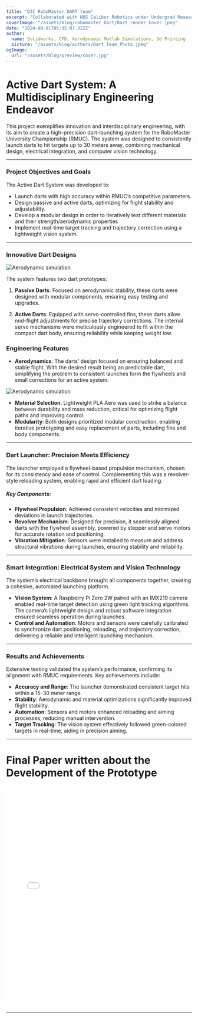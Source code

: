 ```yaml
---
title: "DJI RoboMaster DART team"
excerpt: "Collaborated with NUS Calibur Robotics under Undergrad Research Experience to develop a high accuracy projectile launching robot to base future iterations on."
coverImage: "/assets/blog/robomaster_Dart/Dart_render_Cover.jpeg"
date: "2024-08-01T05:35:07.322Z"
author:
  name: Solidworks, CFD, Aerodynamic Matlab Simulations, 3d Printing
  picture: "/assets/blog/authors/Dart_Team_Photo.jpeg"
ogImage:
  url: "/assets/blog/preview/cover.jpg"
---
```


# **Active Dart System: A Multidisciplinary Engineering Endeavor**

This project exemplifies innovation and interdisciplinary engineering, with its aim to create a high-precision dart-launching system for the RoboMaster University Championship (RMUC). The system was designed to consistently launch darts to hit targets up to 30 meters away, combining mechanical design, electrical integration, and computer vision technology.

---

### **Project Objectives and Goals**

The Active Dart System was developed to:

- Launch darts with high accuracy within RMUC’s competitive parameters.
- Design passive and active darts, optimizing for flight stability and adjustability.
- Develop a modular design in order to iteratively test different materials and their strength/aerodynamic properties
- Implement real-time target tracking and trajectory correction using a lightweight vision system.

---

### **Innovative Dart Designs**
![Aerodynamic simulation](/assets/blog/robomaster_Dart/Passive_Dart.png)

The system features two dart prototypes:

1. **Passive Darts**: Focused on aerodynamic stability, these darts were designed with modular components, ensuring easy testing and upgrades.

2. **Active Darts**: Equipped with servo-controlled fins, these darts allow mid-flight adjustments for precise trajectory corrections. The internal servo mechanisms were meticulously engineered to fit within the compact dart body, ensuring reliability while keeping weight low.

### **Engineering Features**

- **Aerodynamics**: The darts’ design focused on ensuring balanced and stable flight. With the desired result being an predictable dart, simplifying the problem to consistent launches form the flywheels and small corrections for an active system.

![Aerodynamic simulation](/assets/blog/robomaster_Dart/CFD.png)

- **Material Selection**: Lightweight PLA Aero was used to strike a balance between durability and mass reduction, critical for optimizing flight paths and improving control.
- **Modularity**: Both designs prioritized modular construction, enabling iterative prototyping and easy replacement of parts, including fins and body components.

---

### **Dart Launcher: Precision Meets Efficiency**

The launcher employed a flywheel-based propulsion mechanism, chosen for its consistency and ease of control. Complementing this was a revolver-style reloading system, enabling rapid and efficient dart loading.

##### **Key Components:**

- **Flywheel Propulsion**: Achieved consistent velocities and minimized deviations in launch trajectories.
- **Revolver Mechanism**: Designed for precision, it seamlessly aligned darts with the flywheel assembly, powered by stepper and servo motors for accurate rotation and positioning.
- **Vibration Mitigation**: Sensors were installed to measure and address structural vibrations during launches, ensuring stability and reliability.

---

### **Smart Integration: Electrical System and Vision Technology**

The system’s electrical backbone brought all components together, creating a cohesive, automated launching platform.

- **Vision System**: A Raspberry Pi Zero 2W paired with an IMX219 camera enabled real-time target detection using green light tracking algorithms. The camera’s lightweight design and robust software integration ensured seamless operation during launches.
- **Control and Automation**: Motors and sensors were carefully calibrated to synchronize dart positioning, reloading, and trajectory correction, delivering a reliable and intelligent launching mechanism.

---

### **Results and Achievements**

Extensive testing validated the system’s performance, confirming its alignment with RMUC requirements. Key achievements include:

- **Accuracy and Range**: The launcher demonstrated consistent target hits within a 15–30 meter range.
- **Stability**: Aerodynamic and material optimizations significantly improved flight stability.
- **Automation**: Sensors and motors enhanced reloading and aiming processes, reducing manual intervention.
- **Target Tracking**: The vision system effectively followed green-colored targets in real-time, aiding in precision aiming.

---
# Final Paper written about the Development of the Prototype

<iframe src="/assets/blog/robomaster_Dart/UREx_Dart_Technical_Report_compressed.pdf#toolbar=0&view=FitH" width="100%" height="600" frameborder="0" allowfullscreen></iframe>

---
